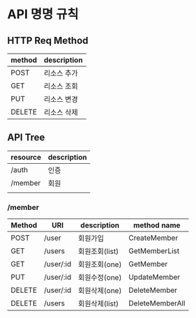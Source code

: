 # API 명명 규칙

## HTTP Req Method

| method | description |
| ------ | ----------- |
| POST   | 리소스 추가 |
| GET    | 리소스 조회 |
| PUT    | 리소스 변경 |
| DELETE | 리소스 삭제 |



## API Tree

| resource | description |
| -------- | ----------- |
| /auth    | 인증        |
| /member  | 회원        |
|          |             |



### /member

| Method | URI       | description    | method name     |
| ------ | --------- | -------------- | --------------- |
| POST   | /user     | 회원가입       | CreateMember    |
| GET    | /users    | 회원조회(list) | GetMemberList   |
| GET    | /user/:id | 회원조회(one)  | GetMember       |
| PUT    | /user/:id | 회원수정(one)  | UpdateMember    |
| DELETE | /user/:id | 회원삭제(one)  | DeleteMember    |
| DELETE | /users    | 회원삭제(list) | DeleteMemberAll |

